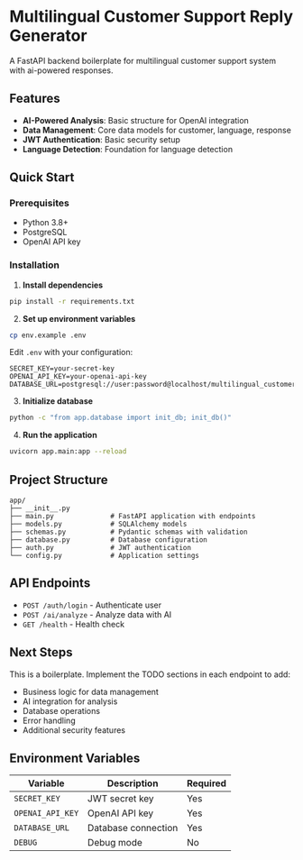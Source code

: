 # Multilingual Customer Support Reply Generator

A FastAPI backend boilerplate for multilingual customer support system with ai-powered responses.

## Features

- **AI-Powered Analysis**: Basic structure for OpenAI integration
- **Data Management**: Core data models for customer, language, response
- **JWT Authentication**: Basic security setup
- **Language Detection**: Foundation for language detection

## Quick Start

### Prerequisites

- Python 3.8+
- PostgreSQL
- OpenAI API key

### Installation

1. **Install dependencies**
```bash
pip install -r requirements.txt
```

2. **Set up environment variables**
```bash
cp env.example .env
```

Edit `.env` with your configuration:
```env
SECRET_KEY=your-secret-key
OPENAI_API_KEY=your-openai-api-key
DATABASE_URL=postgresql://user:password@localhost/multilingual_customer_support_reply_generator_db
```

3. **Initialize database**
```bash
python -c "from app.database import init_db; init_db()"
```

4. **Run the application**
```bash
uvicorn app.main:app --reload
```

## Project Structure

```
app/
├── __init__.py
├── main.py              # FastAPI application with endpoints
├── models.py            # SQLAlchemy models
├── schemas.py           # Pydantic schemas with validation
├── database.py          # Database configuration
├── auth.py              # JWT authentication
└── config.py            # Application settings
```

## API Endpoints

- `POST /auth/login` - Authenticate user
- `POST /ai/analyze` - Analyze data with AI
- `GET /health` - Health check

## Next Steps

This is a boilerplate. Implement the TODO sections in each endpoint to add:

- Business logic for data management
- AI integration for analysis
- Database operations
- Error handling
- Additional security features

## Environment Variables

| Variable | Description | Required |
|----------|-------------|----------|
| `SECRET_KEY` | JWT secret key | Yes |
| `OPENAI_API_KEY` | OpenAI API key | Yes |
| `DATABASE_URL` | Database connection | Yes |
| `DEBUG` | Debug mode | No |
